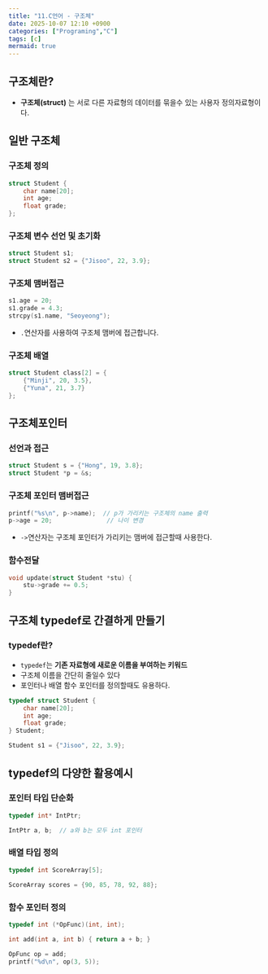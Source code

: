 ```yaml
---
title: "11.C언어 - 구조체"
date: 2025-10-07 12:10 +0900
categories: ["Programing","C"]
tags: [c]
mermaid: true
---
```

## 구조체란?
- **구조체(struct)** 는 서로 다른 자료형의 데이터를 묶을수 있는 사용자 정의자료형이다.
## 일반 구조체
### 구조체 정의
```c
struct Student {
    char name[20];
    int age;
    float grade;
};
```
### 구조체 변수 선언 및 초기화
```c
struct Student s1;
struct Student s2 = {"Jisoo", 22, 3.9};
```
### 구조체 맴버접근
```c
s1.age = 20;
s1.grade = 4.3;
strcpy(s1.name, "Seoyeong");
```
- `.`연산자를 사용하여 구조체 맴버에 접근합니다.
### 구조체 배열
```c
struct Student class[2] = {
    {"Minji", 20, 3.5},
    {"Yuna", 21, 3.7}
};
```
## 구조체포인터
### 선언과 접근
```c
struct Student s = {"Hong", 19, 3.8};
struct Student *p = &s;
```
### 구조체 포인터 맴버접근
```c
printf("%s\n", p->name);  // p가 가리키는 구조체의 name 출력
p->age = 20;               // 나이 변경
```
- `->`연산자는 구조체 포인터가 가리키는 맴버에 접근할때 사용한다.
### 함수전달
```c
void update(struct Student *stu) {
    stu->grade += 0.5;
}
```
## 구조체 typedef로 간결하게 만들기
### typedef란?
- `typedef`는 **기존 자료형에 새로운 이름을 부여하는 키워드**
- 구조체 이름을 간단히 줄일수 있다
- 포인터나 배열 함수 포인터를 정의할때도 유용하다.

```c
typedef struct Student {
    char name[20];
    int age;
    float grade;
} Student;

Student s1 = {"Jisoo", 22, 3.9};
```
## typedef의 다양한 활용예시
### 포인터 타입 단순화
```c
typedef int* IntPtr;

IntPtr a, b;  // a와 b는 모두 int 포인터
```
### 배열 타입 정의
```c
typedef int ScoreArray[5];

ScoreArray scores = {90, 85, 78, 92, 88};
```

### 함수 포인터 정의

```c
typedef int (*OpFunc)(int, int);

int add(int a, int b) { return a + b; }

OpFunc op = add;
printf("%d\n", op(3, 5));
```

